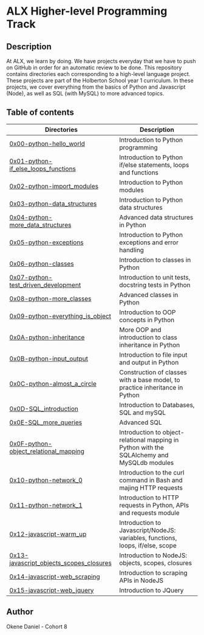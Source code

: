 # ALX Higher-level Programming Track

## Description
At ALX, we learn by doing. We have projects everyday that we have to push on GitHub in order for an automatic review to be done.
This repository contains directories each corresponding to a high-level language project.
These projects are part of the Holberton School year 1 curriculum.
In these projects, we cover everything from the basics of Python and Javascript (Node), as well as SQL (with MySQL) to more advanced topics.

## Table of contents
Directories | Description
----------- | -----------
[0x00-python-hello_world](./0x00-python-hello_world) | Introduction to Python programming
[0x01-python-if_else_loops_functions](./0x01-python-if_else_loops_functions) | Introduction to Python if/else statements, loops and functions
[0x02-python-import_modules](./0x02-python-import_modules) | Introduction to Python modules
[0x03-python-data_structures](./0x03-python-data_structures) | Introduction to Python data structures
[0x04-python-more_data_structures](./0x04-python-more_data_structures) | Advanced data structures in Python
[0x05-python-exceptions](./0x05-python-exceptions) | Introduction to Python exceptions and error handling
[0x06-python-classes](./0x06-python-classes) | Introduction to classes in Python
[0x07-python-test_driven_development](./0x07-python-test_driven_development) | Introduction to unit tests, docstring tests in Python
[0x08-python-more_classes](./0x08-python-more_classes) | Advanced classes in Python
[0x09-python-everything_is_object](./0x09-python-everything_is_object) | Introduction to OOP concepts in Python
[0x0A-python-inheritance](./0x0A-python-inheritance) | More OOP and introduction to class inheritance in Python
[0x0B-python-input_output](./0x0B-python-input_output) | Introduction to file input and output in Python
[0x0C-python-almost_a_circle](./0x0C-python-almost_a_circle) | Construction of classes with a base model, to practice inheritance in Python
[0x0D-SQL_introduction](./0x0D-SQL_introduction) | Introduction to Databases, SQL and mySQL
[0x0E-SQL_more_queries](./0x0E-SQL_more_queries) | Advanced SQL
[0x0F-python-object_relational_mapping](./0x0F-python-object_relational_mapping) | Introduction to object-relational mapping in Python with the SQLAlchemy and MySQLdb modules
[0x10-python-network_0](./0x10-python-network_0) | Introduction to the curl command in Bash and majing HTTP requests
[0x11-python-network_1](./0x11-python-network_1) | Introduction to HTTP requests in Python, APIs and requests module
[0x12-javascript-warm_up](./0x12-javascript-warm_up) | Introduction to Javascript/NodeJS: variables, functions, loops, if/else, scope
[0x13-javascript_objects_scopes_closures](./0x13-javascript_objects_scopes_closures) | Introduction to NodeJS: objects, scopes, closures
[0x14-javascript-web_scraping](./0x14-javascript-web_scraping) | Introduction to scraping APIs in NodeJS
[0x15-javascript-web_jquery](./0x15-javascript-web_jquery) | Introduction to JQuery

## Author

Okene Daniel - Cohort 8
